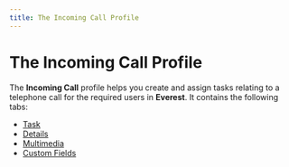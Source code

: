 ```yaml
---
title: The Incoming Call Profile
---
```


# The Incoming Call Profile


The **Incoming Call** profile helps  you create and assign tasks relating to a telephone call for the required  users in **Everest**. It contains  the following tabs:

- [Task]({{site.cm_baseurl}}/tasks/incoming-call/the_incoming_call_profile_task.html)
- [Details]({{site.cm_baseurl}}/tasks/incoming-call/the_incoming_call_profile_details.html)
- [Multimedia]({{site.cm_baseurl}}/tasks/incoming-call/the_incoming_call_profile_multimedia.html)
- [Custom  Fields]({{site.sc_chm}}/options/miscellaneous-set-up/custom-fields/custom_fields_setupco.html)

